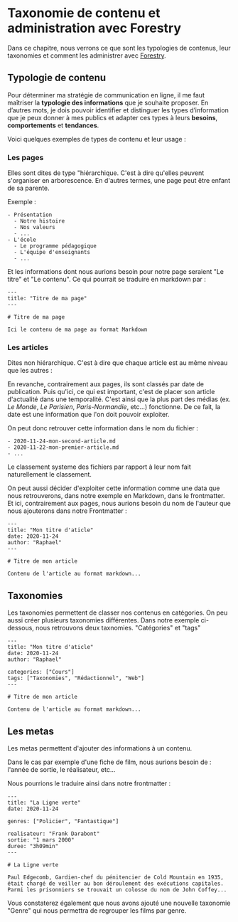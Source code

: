 # Taxonomie de contenu et administration avec Forestry

Dans ce chapitre, nous verrons ce que sont les typologies de contenus, leur taxonomies et comment les administrer avec [Forestry](https://forestry.io).

## Typologie de contenu

Pour déterminer ma stratégie de communication en ligne, il me faut maîtriser la **typologie des informations** que je souhaite proposer. En d’autres mots, je dois pouvoir identifier et distinguer les types d’information que je peux donner à mes publics et adapter ces types à leurs **besoins**, **comportements** et **tendances**.

Voici quelques exemples de types de contenu et leur usage :

### Les pages

Elles sont dites de type "hiérarchique. C'est à dire qu'elles peuvent s'organiser en arborescence. En d'autres termes, une page peut être enfant de sa parente.

Exemple :

```
- Présentation
  - Notre histoire
  - Nos valeurs
  - ...
- L'école
  - Le programme pédagogique
  - L'équipe d'enseignants
  - ...
```

Et les informations dont nous aurions besoin pour notre page seraient "Le titre" et "Le contenu". Ce qui pourrait se traduire en markdown par :

```
---
title: "Titre de ma page"
---

# Titre de ma page

Ici le contenu de ma page au format Markdown
```

### Les articles

Dites non hiérarchique. C'est à dire que chaque article est au même niveau que les autres :

En revanche, contrairement aux pages, ils sont classés par date de publication. Puis qu'ici, ce qui est important, c'est de placer son article d'actualité dans une temporalité. C'est ainsi que la plus part des médias (ex. *Le Monde*, *Le Parisien*, *Paris-Normandie*, etc...) fonctionne. De ce fait, la date est une information que l'on doit pouvoir exploiter.

On peut donc retrouver cette information dans le nom du fichier :

```
- 2020-11-24-mon-second-article.md
- 2020-11-22-mon-premier-article.md
- ...
```

Le classement systeme des fichiers par rapport à leur nom fait naturellement le classement.

On peut aussi décider d'exploiter cette information comme une data que nous retrouverons, dans notre exemple en Markdown, dans le frontmatter. Et ici, contrairement aux pages, nous aurions besoin du nom de l'auteur que nous ajouterons dans notre Frontmatter :

```
---
title: "Mon titre d'aticle"
date: 2020-11-24
author: "Raphael"
---

# Titre de mon article

Contenu de l'article au format markdown...
```

## Taxonomies

Les taxonomies permettent de classer nos contenus en catégories. On peu aussi créer plusieurs taxonomies différentes. Dans notre exemple ci-dessous, nous retrouvons deux taxnomies. "Catégories" et "tags"

```
---
title: "Mon titre d'aticle"
date: 2020-11-24
author: "Raphael"

categories: ["Cours"]
tags: ["Taxonomies", "Rédactionnel", "Web"]
---

# Titre de mon article

Contenu de l'article au format markdown...
```

## Les metas

Les metas permettent d'ajouter des informations à un contenu.

Dans le cas par exemple d'une fiche de film, nous aurions besoin de : l'année de sortie, le réalisateur, etc...

Nous pourrions le traduire ainsi dans notre frontmatter :

```
---
title: "La Ligne verte"
date: 2020-11-24

genres: ["Policier", "Fantastique"]

realisateur: "Frank Darabont"
sortie: "1 mars 2000"
duree: "3h09min"
---

# La Ligne verte

Paul Edgecomb, Gardien-chef du pénitencier de Cold Mountain en 1935, était chargé de veiller au bon déroulement des exécutions capitales. Parmi les prisonniers se trouvait un colosse du nom de John Coffey...
```

Vous constaterez également que nous avons ajouté une nouvelle taxonomie "Genre" qui nous permettra de regrouper les films par genre.
